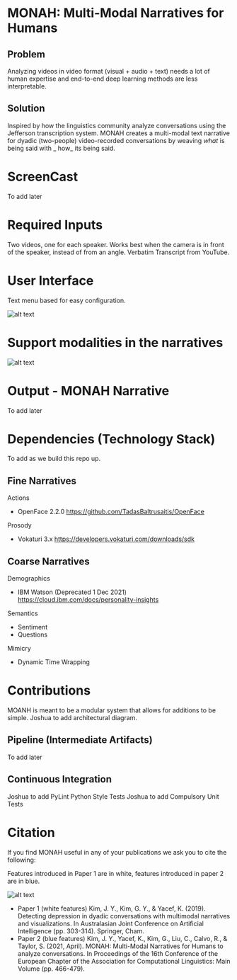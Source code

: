 # MONAH: Multi-Modal Narratives for Humans

## Problem

Analyzing videos in video format (visual + audio + text) needs a lot of human expertise and end-to-end deep learning
methods are less interpretable.

## Solution

Inspired by how the linguistics community analyze conversations using the Jefferson transcription system. MONAH creates
a multi-modal text narrative for dyadic (two-people) video-recorded conversations by weaving _what_ is being said with _
how_ its being said.

# ScreenCast

To add later

# Required Inputs

Two videos, one for each speaker. Works best when the camera is in front of the speaker, instead of from an angle.
Verbatim Transcript from YouTube.

# User Interface

Text menu based for easy configuration.

![alt text](https://lucid.app/publicSegments/view/57060778-69b4-4b96-8a6a-2fa7016d2c23/image.jpeg?raw=true)

# Support modalities in the narratives
![alt text](https://lucid.app/publicSegments/view/eed6165d-fd5d-4af5-a484-56693fe1ca1e/image.jpeg?raw=true)


# Output - MONAH Narrative
To add later


# Dependencies (Technology Stack)
To add as we build this repo up.
## Fine Narratives
Actions
- OpenFace 2.2.0
https://github.com/TadasBaltrusaitis/OpenFace
  

Prosody
- Vokaturi 3.x
https://developers.vokaturi.com/downloads/sdk

## Coarse Narratives
Demographics
- IBM Watson (Deprecated 1 Dec 2021)
https://cloud.ibm.com/docs/personality-insights


Semantics
- Sentiment
- Questions

Mimicry
- Dynamic Time Wrapping




# Contributions
MOANH is meant to be a modular system that allows for additions to be simple. Joshua to add architectural diagram.

## Pipeline (Intermediate Artifacts)
To add later

## Continuous Integration
Joshua to add PyLint Python Style Tests
Joshua to add Compulsory Unit Tests




# Citation
If you find MONAH useful in any of your publications we ask you to cite the following:

Features introduced in Paper 1 are in white, features introduced in paper 2 are in blue.

![alt text](https://lucid.app/publicSegments/view/65ae8f82-2972-4ce7-aedc-54dcf7af47d2/image.jpeg?raw=true)

- Paper 1 (white features) Kim, J. Y., Kim, G. Y., & Yacef, K. (2019). Detecting depression in dyadic conversations with multimodal narratives and visualizations. In Australasian Joint Conference on Artificial Intelligence (pp. 303-314). Springer, Cham.
- Paper 2 (blue features) Kim, J. Y., Yacef, K., Kim, G., Liu, C., Calvo, R., & Taylor, S. (2021, April). MONAH: Multi-Modal Narratives for Humans to analyze conversations. In Proceedings of the 16th Conference of the European Chapter of the Association for Computational Linguistics: Main Volume (pp. 466-479).

